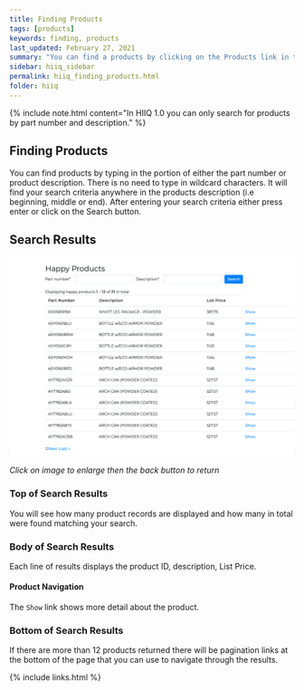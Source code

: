 ```yaml
---
title: Finding Products
tags: [products]
keywords: finding, products
last_updated: February 27, 2021
summary: "You can find a products by clicking on the Products link in the top bar menu."
sidebar: hiiq_sidebar
permalink: hiiq_finding_products.html
folder: hiiq
---
```


{% include note.html content="In HIIQ 1.0 you can only search for products by part number and description." %}

## Finding Products
You can find products by typing in the portion of either the part number or product description. There is no need to type in wildcard characters. It will find your search criteria anywhere in the products description (i.e beginning, middle or end). After entering your search criteria either press enter or click on the Search button.

## Search Results 
<a rel="noopener" href="images/product_find_results.png"><img src="images/product_find_results.png" class="img-responsive img-hover"></a>

*Click on image to enlarge then the back button to return*

### Top of Search Results

You will see how many product records are displayed and how many in total were found matching your search.

### Body of Search Results

Each line of results displays the product ID, description, List Price.

#### Product Navigation

The `Show` link shows more detail about the product.


### Bottom of Search Results

If there are more than 12 products returned there will be pagination links at the bottom of the page that you can use to navigate through the results. 

{% include links.html %}
